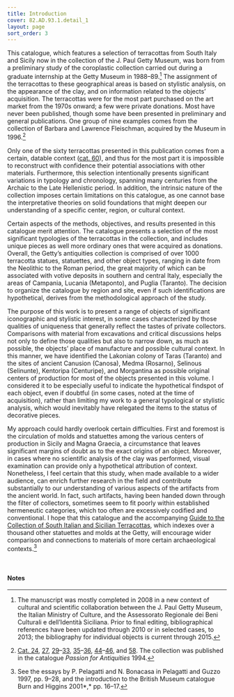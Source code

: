 ```yaml
---
title: Introduction
cover: 82.AD.93.1.detail_1
layout: page
sort_order: 3
---
```

This catalogue, which features a selection of terracottas from South
Italy and Sicily now in the collection of the J. Paul Getty Museum, was
born from a preliminary study of the coroplastic collection carried out
during a graduate internship at the Getty Museum in 1988–89.[^1] The
assignment of the terracottas to these geographical areas is based on
stylistic analysis, on the appearance of the clay, and on information
related to the objects’ acquisition. The terracottas were for the most
part purchased on the art market from the 1970s onward; a few were
private donations. Most have never been published, though some have been
presented in preliminary and general publications. One group of nine
examples comes from the collection of Barbara and Lawrence Fleischman,
acquired by the Museum in 1996.[^2]

Only one of the sixty terracottas presented in this publication comes
from a certain, datable context ([cat. 60](../catalogue/60)), and thus for the most part it
is impossible to reconstruct with confidence their potential
associations with other materials. Furthermore, this selection
intentionally presents significant variations in typology and
chronology, spanning many centuries from the Archaic to the Late
Hellenistic period. In addition, the intrinsic nature of the collection
imposes certain limitations on this catalogue, as one cannot base the
interpretative theories on solid foundations that might deepen our
understanding of a specific center, region, or cultural context.

Certain aspects of the methods, objectives, and results presented in
this catalogue merit attention. The catalogue presents a selection of
the most significant typologies of the terracottas in the collection,
and includes unique pieces as well more ordinary ones that were acquired
as donations. Overall, the Getty’s antiquities collection is comprised
of over 1000 terracotta statues, statuettes, and other object types,
ranging in date from the Neolithic to the Roman period, the great
majority of which can be associated with votive deposits in southern and
central Italy, especially the areas of Campania, Lucania (Metaponto),
and Puglia (Taranto). The decision to organize the catalogue by region
and site, even if such identifications are hypothetical, derives from
the methodological approach of the study.

The purpose of this work is to present a range of objects of significant
iconographic and stylistic interest, in some cases characterized by
those qualities of uniqueness that generally reflect the tastes of
private collectors. Comparisons with material from excavations and
critical discussions helps not only to define those qualities but also
to narrow down, as much as possible, the objects’ place of manufacture
and possible cultural context. In this manner, we have identified the
Lakonian colony of Taras (Taranto) and the sites of ancient Canusion
(Canosa), Medma (Rosarno), Selinous (Selinunte), Kentoripa (Centuripe),
and Morgantina as possible original centers of production for most of
the objects presented in this volume. I considered it to be especially
useful to indicate the hypothetical findspot of each object, even if
doubtful (in some cases, noted at the time of acquisition), rather than
limiting my work to a general typological or stylistic analysis, which
would inevitably have relegated the items to the status of decorative
pieces.

My approach could hardly overlook certain difficulties. First and
foremost is the circulation of molds and statuettes among the various
centers of production in Sicily and Magna Graecia, a circumstance that
leaves significant margins of doubt as to the exact origins of an
object. Moreover, in cases where no scientific analysis of the clay was
performed, visual examination can provide only a hypothetical
attribution of context. Nonetheless, I feel certain that this study,
when made available to a wider audience, can enrich further research in
the field and contribute substantially to our understanding of various
aspects of the artifacts from the ancient world. In fact, such
artifacts, having been handed down through the filter of collectors,
sometimes seem to fit poorly within established hermeneutic categories,
which too often are excessively codified and conventional. I hope that
this catalogue and the accompanying [Guide to the Collection of South Italian and Sicilian Terracottas](../guide), which indexes over a thousand other
statuettes and molds at the Getty, will encourage wider comparison and
connections to materials of more certain archaeological contexts.[^3]

<br />

#### Notes

[^1]: The manuscript was mostly completed in 2008 in a new context of
    cultural and scientific collaboration between the J. Paul Getty
    Museum, the Italian Ministry of Culture, and the Assessorato
    Regionale dei Beni Culturali e dell’Identità Siciliana. Prior to
    final editing, bibliographical references have been updated through
    2010 or in selected cases, to 2013; the bibliography for individual
    objects is current through 2015.

[^2]: [Cat. 24](../catalogue/24), [27](../catalogue/27), [29](../catalogue/29)–[33](../catalogue/33), [35](../catalogue/35)–[36](../catalogue/36), [44](../catalogue/44)–[46](../catalogue/46), and [58](../catalogue/58). The collection was published in the catalogue *<span class="smcaps">Passion for Antiquities</span>* 1994.

[^3]: See the essays by P. Pelagatti and N. Bonacasa in <span
    class="smcaps">Pelagatti and Guzzo 1997</span>,
    pp. 9–28, and the introduction to the British Museum catalogue <span
    class="smcaps">Burn and Higgins</span> 2001*,* pp.
    16–17.
